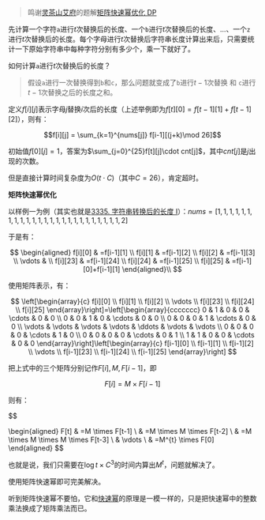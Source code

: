 <!--
 * @Author: LetMeFly
 * @Date: 2025-05-14 22:46:00
 * @LastEditors: LetMeFly.xyz
 * @LastEditTime: 2025-05-14 23:35:57
-->
> 鸣谢[灵茶山艾府](https://leetcode.cn/u/endlesscheng/)的题解[矩阵快速幂优化 DP](https://leetcode.cn/problems/total-characters-in-string-after-transformations-ii/solutions/2967037/ju-zhen-kuai-su-mi-you-hua-dppythonjavac-cd2j)

先计算一个字符`a`进行$t$次替换后的长度、一个`b`进行$t$次替换后的长度、...、一个`z`进行$t$次替换后的长度。每个字母进行$t$次替换后字符串长度计算出来后，只需要统计一下原始字符串中每种字符分别有多少个，乘一下就好了。

如何计算`a`进行$t$次替换后的长度？

> 假设`a`进行一次替换得到`b`和`c`，那么问题就变成了`b`进行$t-1$次替换 和 `c`进行$t-1$次替换之后的长度之和。

定义$f[i][j]$表示字母$j$替换$i$次后的长度（上述举例即为$f[t][0] = f[t-1][1]+f[t-1][2]$），则有：

$$f[i][j] = \sum_{k=1}^{nums[j]} f[i-1][(j+k)\mod 26]$$

初始值$f[0][j]=1$，答案为$\sum_{j=0}^{25}f[t][j]\cdot cnt[j]$，其中$cnt[j]$是$j$出现的次数。

但是直接计算时间复杂度为$O(t\cdot C)$（其中$C=26$），肯定超时。

**矩阵快速幂优化**

以样例一为例（其实也就是[3335. 字符串转换后的长度 I](https://leetcode.cn/problems/total-characters-in-string-after-transformations-i)）：$nums = [1,1,1,1,1,1,1,1,1,1,1,1,1,1,1,1,1,1,1,1,1,1,1,1,1,2]$

于是有：

$$
\begin{aligned}
f[i][0] & =f[i-1][1] \\
f[i][1] & =f[i-1][2] \\
f[i][2] & =f[i-1][3] \\
\vdots & \\
f[i][23] & =f[i-1][24] \\
f[i][24] & =f[i-1][25] \\
f[i][25] & =f[i-1][0]+f[i-1][1]
\end{aligned}\\
$$

使用矩阵表示，有：

$$
\left[\begin{array}{c}
f[i][0] \\
f[i][1] \\
f[i][2] \\
\vdots \\
f[i][23] \\
f[i][24] \\
f[i][25]
\end{array}\right]=\left[\begin{array}{ccccccc}
0 & 1 & 0 & 0 & \cdots & 0 & 0 \\
0 & 0 & 1 & 0 & \cdots & 0 & 0 \\
0 & 0 & 0 & 1 & \cdots & 0 & 0 \\
\vdots & \vdots & \vdots & \vdots & \ddots & \vdots & \vdots \\
0 & 0 & 0 & 0 & \cdots & 1 & 0 \\
0 & 0 & 0 & 0 & \cdots & 0 & 1 \\
1 & 1 & 0 & 0 & \cdots & 0 & 0
\end{array}\right]\left[\begin{array}{c}
f[i-1][0] \\
f[i-1][1] \\
f[i-1][2] \\
\vdots \\
f[i-1][23] \\
f[i-1][24] \\
f[i-1][25]
\end{array}\right]
$$

把上式中的三个矩阵分别记作$F[i],M,F[i−1]$，即

$$
F[i]=M \times F[i-1]
$$

则有：

$$

\begin{aligned}
F[t] & =M \times F[t-1] \\
& =M \times M \times F[t-2] \\
& =M \times M \times M \times F[t-3] \\
& \vdots \\
& =M^{t} \times F[0]
\end{aligned}
$$

也就是说，我们只需要在$\log t\times C^3$的时间内算出$M^t$，问题就解决了。

使用矩阵快速幂即可完美解决。

听到矩阵快速幂不要怕，它和[快速幂](https://blog.letmefly.xyz/tags/%E5%BF%AB%E9%80%9F%E5%B9%82/)的原理是一模一样的，只是把快速幂中的整数乘法换成了矩阵乘法而已。
